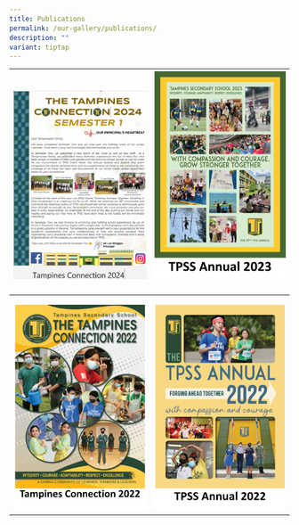 ```yaml
---
title: Publications
permalink: /our-gallery/publications/
description: ""
variant: tiptap
---
```

<table style="minWidth: 50px">
<colgroup>
<col>
<col>
</colgroup>
<tbody>
<tr>
<th rowspan="1" colspan="1">
<p></p><a class="isomer-image-wrapper" href="https://drive.google.com/file/d/1Bw8WjZo7EORoPwvWiCSVK2nJnKSx5YtO/view?usp=drive_link"><img style="width: 100%" height="auto" width="100%" alt="" src="/images/tampines_connection_2024_v2.png"></a>
</th>
<th rowspan="1" colspan="1"><a class="isomer-image-wrapper" href="https://drive.google.com/drive/folders/1RTX99BqJRSjmRqs2AgihROClYJaCX2vJ"><img style="width: 100%;" height="auto" width="100%" alt="" src="/images/TPSS_annual_2023_v4.png"></a>
<p></p>
</th>
</tr>
<tr>
<th rowspan="1" colspan="1">
<p></p><a class="isomer-image-wrapper" href="https://drive.google.com/drive/folders/18qQbu7mkMXRAwq7I2EDtstnHa9gM0UDC?usp=drive_link"><img style="width: 100%;" height="auto" width="100%" alt="" src="/images/tampines_connection_2022_v2.png"></a>
</th>
<th rowspan="1" colspan="1">
<p></p><a class="isomer-image-wrapper" href="https://drive.google.com/drive/folders/1RTX99BqJRSjmRqs2AgihROClYJaCX2vJ"><img style="width: 100%;" height="auto" width="100%" alt="" src="/images/TPSS_annual_2022_v2.png"></a>
</th>
</tr>
</tbody>
</table>
<p></p>
<p></p>
<p></p>
<p></p>
<p></p>